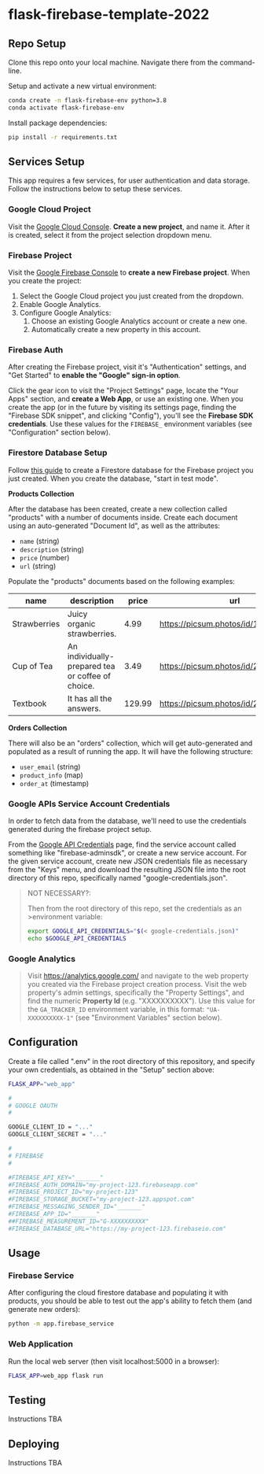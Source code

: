 # flask-firebase-template-2022


## Repo Setup

Clone this repo onto your local machine. Navigate there from the command-line.

Setup and activate a new virtual environment:

```sh
conda create -n flask-firebase-env python=3.8
conda activate flask-firebase-env
```

Install package dependencies:

```sh
pip install -r requirements.txt
```

## Services Setup

This app requires a few services, for user authentication and data storage. Follow the instructions below to setup these services.

### Google Cloud Project

Visit the [Google Cloud Console](https://console.cloud.google.com). **Create a new project**, and name it. After it is created, select it from the project selection dropdown menu.


### Firebase Project

Visit the [Google Firebase Console](https://console.firebase.google.com/) to **create a new Firebase project**. When you create the project:

  1. Select the Google Cloud project you just created from the dropdown.
  2. Enable Google Analytics.
  3. Configure Google Analytics:
     1. Choose an existing Google Analytics account or create a new one.
     2. Automatically create a new property in this account.

### Firebase Auth

After creating the Firebase project, visit it's "Authentication" settings, and "Get Started" to **enable the "Google" sign-in option**.

Click the gear icon to visit the "Project Settings" page, locate the "Your Apps" section, and **create a Web App**, or use an existing one. When you create the app (or in the future by visiting its settings page, finding the "Firebase SDK snippet", and clicking "Config"), you'll see the **Firebase SDK credentials**. Use these values for the `FIREBASE_` environment variables (see "Configuration" section below).

### Firestore Database Setup

Follow [this guide](https://firebase.google.com/docs/firestore/quickstart) to create a Firestore database for the Firebase project you just created. When you create the database, "start in test mode".

**Products Collection**

After the database has been created, create a new collection called "products" with a number of documents inside. Create each document using an auto-generated "Document Id", as well as the attributes:

  + `name` (string)
  + `description` (string)
  + `price` (number)
  + `url` (string)

Populate the "products" documents based on the following examples:

name | description | price | url
--- | --- | --- | ---
Strawberries | Juicy organic strawberries. | 4.99 | https://picsum.photos/id/1080/360/200
Cup of Tea | An individually-prepared tea or coffee of choice. | 3.49 | https://picsum.photos/id/225/360/200
Textbook | It has all the answers. | 129.99 | https://picsum.photos/id/24/360/200


**Orders Collection**

There will also be an "orders" collection, which will get auto-generated and populated as a result of running the app. It will have the following structure:

  + `user_email` (string)
  + `product_info` (map)
  + `order_at` (timestamp)


### Google APIs Service Account Credentials

In order to fetch data from the database, we'll need to use the credentials generated during the firebase project setup.

From the [Google API Credentials](https://console.cloud.google.com/apis/credentials?) page, find the service account called something like "firebase-adminsdk", or create a new service account. For the given service account, create new JSON credentials file as necessary from the "Keys" menu, and download the resulting JSON file into the root directory of this repo, specifically named "google-credentials.json".

> NOT NECESSARY?:
>
>Then from the root directory of this repo, set the credentials as an >environment variable:
>
>```sh
>export GOOGLE_API_CREDENTIALS="$(< google-credentials.json)"
>echo $GOOGLE_API_CREDENTIALS
> ```

### Google Analytics

> Visit https://analytics.google.com/ and navigate to the web property you created via the Firebase project creation process. Visit the web property's admin settings, specifically the "Property Settings", and find the numeric **Property Id** (e.g. "XXXXXXXXXX"). Use this value for the `GA_TRACKER_ID` environment variable, in this format: `"UA-XXXXXXXXXX-1"` (see "Environment Variables" section below).


## Configuration

Create a file called ".env" in the root directory of this repository, and specify your own credentials, as obtained in the "Setup" section above:

```sh
FLASK_APP="web_app"

#
# GOOGLE OAUTH
#

GOOGLE_CLIENT_ID = "..."
GOOGLE_CLIENT_SECRET = "..."

#
# FIREBASE
#

#FIREBASE_API_KEY="_______"
#FIREBASE_AUTH_DOMAIN="my-project-123.firebaseapp.com"
#FIREBASE_PROJECT_ID="my-project-123"
#FIREBASE_STORAGE_BUCKET="my-project-123.appspot.com"
#FIREBASE_MESSAGING_SENDER_ID="_______"
#FIREBASE_APP_ID="_______"
##FIREBASE_MEASUREMENT_ID="G-XXXXXXXXXX"
#FIREBASE_DATABASE_URL="https://my-project-123.firebaseio.com"
```




## Usage

### Firebase Service

After configuring the cloud firestore database and populating it with products, you should be able to test out the app's ability to fetch them (and generate new orders):

```sh
python -m app.firebase_service
```

### Web Application

Run the local web server (then visit localhost:5000 in a browser):

```sh
FLASK_APP=web_app flask run
```


## Testing

Instructions TBA



## Deploying

Instructions TBA

